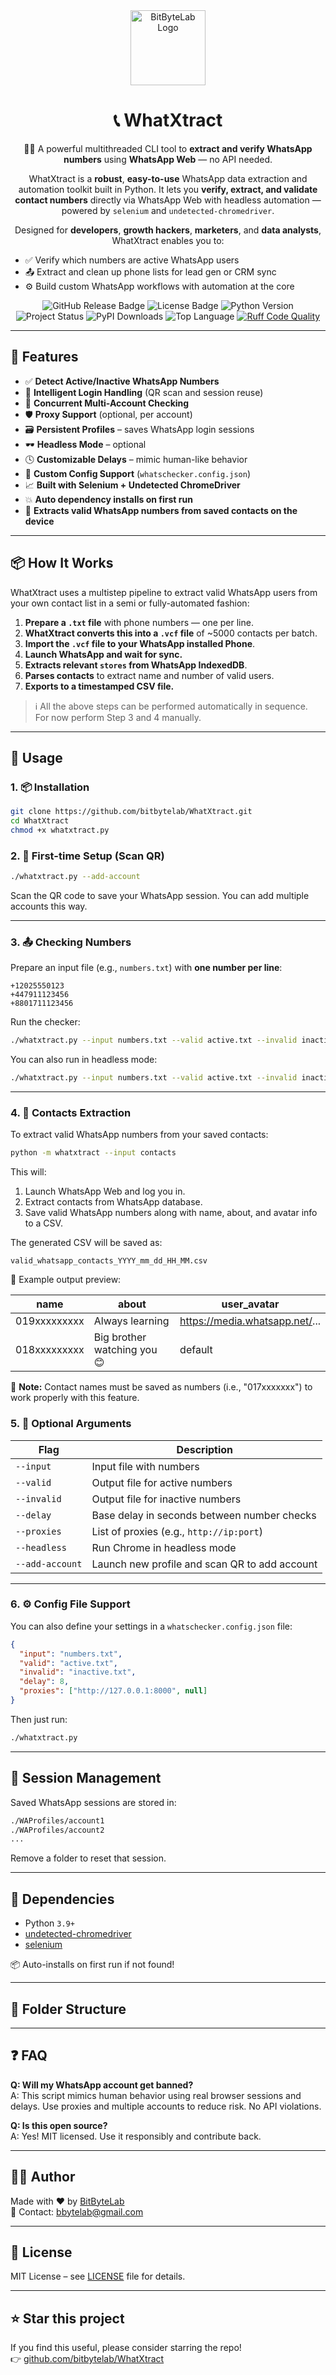 <!-- README.md -->

<div align="center">
  
  <img src="https://bitbytelab.github.io/assets/logos/bitbytelab.png" alt="BitByteLab Logo" height="120">
  <h1 align="center">📞 WhatXtract</h1>

  <p>
    🕵️‍♂️ A powerful multithreaded CLI tool to <strong>extract and verify WhatsApp numbers</strong> using <strong>WhatsApp Web</strong> — no API needed.
  </p>

  <p>
    WhatXtract is a <strong>robust</strong>, <strong>easy-to-use</strong> WhatsApp data extraction and automation toolkit built in Python. It lets you <strong>verify, extract, and validate contact numbers</strong> directly via WhatsApp Web with headless automation — powered by <code>selenium</code> and <code>undetected-chromedriver</code>.
  </p>

  <p>
    Designed for <strong>developers</strong>, <strong>growth hackers</strong>, <strong>marketers</strong>, and <strong>data analysts</strong>, WhatXtract enables you to:
    <ul align="left" style="text-align: left;">
      <li>✅ Verify which numbers are active WhatsApp users</li>
      <li>📤 Extract and clean up phone lists for lead gen or CRM sync</li>
      <li>⚙️ Build custom WhatsApp workflows with automation at the core</li>
    </ul>
  </p>

  <p>
    <img src="https://img.shields.io/github/v/release/bitbytelab/whatxtract?style=flat-square" alt="GitHub Release Badge" />
    <img src="https://img.shields.io/badge/license-Proprietary-red?style=flat-square" alt="License Badge" />
    <img src="https://img.shields.io/pypi/pyversions/whatxtract?style=flat-square" alt="Python Version" />
    <img src="https://img.shields.io/badge/status-Beta-orange?style=flat-square" alt="Project Status" />
    <img src="https://img.shields.io/pypi/dm/whatxtract?style=flat-square" alt="PyPI Downloads" />
    <img src="https://img.shields.io/github/languages/top/bitbytelab/whatxtract?style=flat-square" alt="Top Language" />
    <a href="https://github.com/astral-sh/ruff">
      <img src="https://img.shields.io/endpoint?url=https://raw.githubusercontent.com/astral-sh/ruff/main/assets/badge/v2.json" alt="Ruff Code Quality" />
    </a>
  </p>
</div>

---

## 🌟 Features

- ✅ **Detect Active/Inactive WhatsApp Numbers**
- 🧠 **Intelligent Login Handling** (QR scan and session reuse)
- 🔀 **Concurrent Multi-Account Checking**
- 🛡️ **Proxy Support** (optional, per account)
- 🗃️ **Persistent Profiles** – saves WhatsApp login sessions
- 🕶️ **Headless Mode** – optional
- 🕓 **Customizable Delays** – mimic human-like behavior
- 📂 **Custom Config Support** (`whatschecker.config.json`)
- 📈 **Built with Selenium + Undetected ChromeDriver**
- 💥 **Auto dependency installs on first run**
- 📇 **Extracts valid WhatsApp numbers from saved contacts on the device**

---

## 📦 How It Works

WhatXtract uses a multistep pipeline to extract valid WhatsApp users from your own contact list in a semi or fully-automated fashion:

1. **Prepare a `.txt` file** with phone numbers — one per line.
2. **WhatXtract converts this into a `.vcf` file** of ~5000 contacts per batch.
3. **Import the `.vcf` file to your WhatsApp installed Phone**.
4. **Launch WhatsApp and wait for sync.**
5. **Extracts relevant `stores` from WhatsApp IndexedDB**.
6. **Parses contacts** to extract name and number of valid users.
7. **Exports to a timestamped CSV file.**

> ℹ️ All the above steps can be performed automatically in sequence. <br>
> For now perform Step 3 and 4 manually.

---

## 🚀 Usage

### 1. 📦 Installation

```bash
git clone https://github.com/bitbytelab/WhatXtract.git
cd WhatXtract
chmod +x whatxtract.py
```

### 2. 🧪 First-time Setup (Scan QR)

```bash
./whatxtract.py --add-account
```

Scan the QR code to save your WhatsApp session. You can add multiple accounts this way.

---

### 3. 📤 Checking Numbers

Prepare an input file (e.g., `numbers.txt`) with **one number per line**:

```
+12025550123
+447911123456
+8801711123456
```

Run the checker:

```bash
./whatxtract.py --input numbers.txt --valid active.txt --invalid inactive.txt
```

You can also run in headless mode:

```bash
./whatxtract.py --input numbers.txt --valid active.txt --invalid inactive.txt --headless
```

---

### 4. 📇 Contacts Extraction

To extract valid WhatsApp numbers from your saved contacts:

```bash
python -m whatxtract --input contacts
```

This will:

1. Launch WhatsApp Web and log you in.
2. Extract contacts from WhatsApp database. 
3. Save valid WhatsApp numbers along with name, about, and avatar info to a CSV.

The generated CSV will be saved as:

```
valid_whatsapp_contacts_YYYY_mm_dd_HH_MM.csv
```

📁 Example output preview:

| name         | about                        | user_avatar                                     |
|--------------|------------------------------|-------------------------------------------------|
| 019xxxxxxxxx | Always learning               | https://media.whatsapp.net/...                  |
| 018xxxxxxxxx | Big brother watching you 😊   | default                                         |

📝 **Note:** Contact names must be saved as numbers (i.e., "017xxxxxxx") to work properly with this feature.



### 5. 🧩 Optional Arguments

| Flag            | Description                                      |
|-----------------|--------------------------------------------------|
| `--input`       | Input file with numbers                          |
| `--valid`       | Output file for active numbers                   |
| `--invalid`     | Output file for inactive numbers                 |
| `--delay`       | Base delay in seconds between number checks      |
| `--proxies`     | List of proxies (e.g., `http://ip:port`)         |
| `--headless`    | Run Chrome in headless mode                      |
| `--add-account` | Launch new profile and scan QR to add account    |

---

### 6. ⚙️ Config File Support

You can also define your settings in a `whatschecker.config.json` file:

```json
{
  "input": "numbers.txt",
  "valid": "active.txt",
  "invalid": "inactive.txt",
  "delay": 8,
  "proxies": ["http://127.0.0.1:8000", null]
}
```

Then just run:

```bash
./whatxtract.py
```

---

## 🔐 Session Management

Saved WhatsApp sessions are stored in:

```bash
./WAProfiles/account1
./WAProfiles/account2
...
```

Remove a folder to reset that session.

---

## 🧰 Dependencies

- Python `3.9+`
- [undetected-chromedriver](https://github.com/ultrafunkamsterdam/undetected-chromedriver)
- [selenium](https://pypi.org/project/selenium)

📦 Auto-installs on first run if not found!

---

## 📂 Folder Structure

<!-- START FOLDER STRUCTURE -->


<!-- END FOLDER STRUCTURE -->

---

## ❓ FAQ

**Q: Will my WhatsApp account get banned?**  
A: This script mimics human behavior using real browser sessions and delays. Use proxies and multiple accounts to reduce risk. No API violations.

**Q: Is this open source?**  
A: Yes! MIT licensed. Use it responsibly and contribute back.

---

## 👨‍💻 Author

Made with ❤️ by [BitByteLab](https://github.com/bitbytelab)  
📧 Contact: [bbytelab@gmail.com](mailto:bbytelab@gmail.com)

---

## 📄 License

MIT License – see [LICENSE](LICENSE) file for details.

---

## ⭐️ Star this project

If you find this useful, please consider starring the repo!  
👉 [github.com/bitbytelab/WhatXtract](https://github.com/bitbytelab/WhatXtract)

